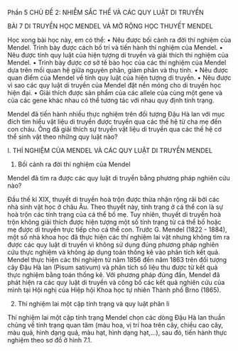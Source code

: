 Phần 5
CHỦ ĐỀ 2: NHIỄM SẮC THỂ VÀ CÁC QUY LUẬT DI TRUYỀN

BÀI 7 DI TRUYỀN HỌC MENDEL VÀ MỞ RỘNG HỌC THUYẾT MENDEL

Học xong bài học này, em có thể:
• Nêu được bối cảnh ra đời thí nghiệm của Mendel. Trình bày được cách bố trí và tiến hành thí nghiệm của Mendel.
• Nêu được tính quy luật của hiện tượng di truyền và giải thích thí nghiệm của Mendel.
• Trình bày được cơ sở tế bào học của các thí nghiệm của Mendel dựa trên mối quan hệ giữa nguyên phân, giảm phân và thụ tinh.
• Nêu được quan điểm của Mendel về tính quy luật của hiện tượng di truyền.
• Nêu được vì sao các quy luật di truyền của Mendel đặt nền móng cho di truyền học hiện đại.
• Giải thích được sản phẩm của các allele của cùng một gene và của các gene khác nhau có thể tương tác với nhau quy định tính trạng.

Mendel đã tiến hành nhiều thực nghiệm trên đối tượng Đậu Hà lan với mục đích tìm hiểu vật liệu di truyền được truyền qua các thế hệ từ cha mẹ đến con cháu. Ông đã giải thích sự truyền vật liệu di truyền qua các thế hệ cơ thể sinh vật theo những quy luật nào?

I. THÍ NGHIỆM CỦA MENDEL VÀ CÁC QUY LUẬT DI TRUYỀN MENDEL

1. Bối cảnh ra đời thí nghiệm của Mendel

Mendel đã tìm ra được các quy luật di truyền bằng phương pháp nghiên cứu nào?

Đầu thế kỉ XIX, thuyết di truyền hoà trộn được thừa nhận rộng rãi bởi các nhà sinh vật học ở châu Âu. Theo thuyết này, tính trạng ở cá thể con là sự hoà trộn các tính trạng của cá thể bố mẹ. Tuy nhiên, thuyết di truyền hoà trộn không giải thích được hiện tượng một số tính trạng từ cá thể bố hoặc mẹ được di truyền trực tiếp cho cá thể con. Trước G. Mendel (1822 - 1884), một số nhà khoa học đã thực hiện các thí nghiệm lai vật nhưng không tìm ra được các quy luật di truyền vì không sử dụng đúng phương pháp nghiên cứu thực nghiệm và không áp dụng toán thống kê vào phân tích kết quả. Mendel thực hiện các thí nghiệm từ năm 1856 đến năm 1863 trên đối tượng cây Đậu Hà lan (Pisum sativum) và phân tích số liệu thu được từ kết quả thực nghiệm bằng toán thống kê. Với phương pháp đúng đắn, Mendel đã phát hiện ra các quy luật di truyền và công bố các kết quả nghiên cứu của mình tại Hội nghị của Hiệp hội Khoa học tự nhiên Thành phố Brno (1865).

2. Thí nghiệm lai một cặp tính trạng và quy luật phân li

Thí nghiệm lai một cặp tính trạng
Mendel chọn các dòng Đậu Hà lan thuần chủng về tính trạng quan tâm (màu hoa, vị trí hoa trên cây, chiều cao cây, màu quả, hình dạng quả, màu hạt, hình dạng hạt,...), sau đó, tiến hành thực nghiệm theo sơ đồ ở hình 7.1.
